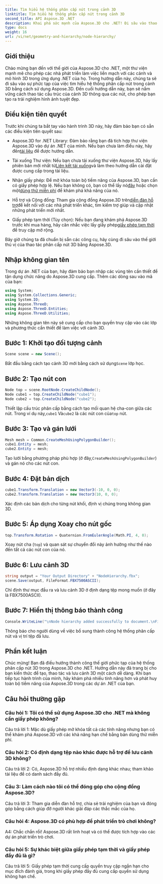 ```yaml
---
title: Tìm hiểu hệ thống phân cấp nút trong cảnh 3D
linktitle: Tìm hiểu hệ thống phân cấp nút trong cảnh 3D
second_title: API Aspose.3D .NET
description: Khai phá sức mạnh của Aspose.3D cho .NET! Đi sâu vào thao tác phân cấp nút với hướng dẫn từng bước này. Tạo cảnh 3D tuyệt đẹp một cách dễ dàng.
type: docs
weight: 16
url: /vi/net/geometry-and-hierarchy/node-hierarchy/
---
```

## Giới thiệu

Chào mừng bạn đến với thế giới của Aspose.3D cho .NET, một thư viện mạnh mẽ cho phép các nhà phát triển làm việc liền mạch với các cảnh và mô hình 3D trong ứng dụng .NET của họ. Trong hướng dẫn này, chúng ta sẽ đi sâu vào sự phức tạp của việc tìm hiểu hệ thống phân cấp nút trong cảnh 3D bằng cách sử dụng Aspose.3D. Đến cuối hướng dẫn này, bạn sẽ nắm vững cách thao tác cấu trúc của cảnh 3D thông qua các nút, cho phép bạn tạo ra trải nghiệm hình ảnh tuyệt đẹp.

## Điều kiện tiên quyết

Trước khi chúng ta bắt tay vào hành trình 3D này, hãy đảm bảo bạn có sẵn các điều kiện tiên quyết sau:

-  Aspose.3D for .NET Library: Đảm bảo rằng bạn đã tích hợp thư viện Aspose.3D vào dự án .NET của mình. Nếu bạn chưa làm điều này, hãy đến[tài liệu](https://reference.aspose.com/3d/net/) để được hướng dẫn.

-  Tải xuống Thư viện: Nếu bạn chưa tải xuống thư viện Aspose.3D, hãy lấy phiên bản mới nhất từ[Liên kết tải xuống](https://releases.aspose.com/3d/net/)và làm theo hướng dẫn cài đặt được cung cấp trong tài liệu.

- Nhận giấy phép: Để mở khóa toàn bộ tiềm năng của Aspose.3D, bạn cần có giấy phép hợp lệ. Nếu bạn không có, bạn có thể lấy nó[đây](https://purchase.aspose.com/buy) hoặc chọn một[dùng thử miễn phí](https://releases.aspose.com/) để khám phá khả năng của nó.

-  Hỗ trợ và Cộng đồng: Tham gia cộng đồng Aspose.3D trên[diễn đàn hỗ trợ](https://forum.aspose.com/c/3d/18)để kết nối với các nhà phát triển khác, tìm kiếm trợ giúp và cập nhật những phát triển mới nhất.

-  Giấy phép tạm thời (Tùy chọn): Nếu bạn đang khám phá Aspose.3D trước khi mua hàng, hãy cân nhắc việc lấy giấy phép[giấy phép tạm thời](https://purchase.aspose.com/temporary-license/) để truy cập mở rộng.

Bây giờ chúng ta đã chuẩn bị sẵn các công cụ, hãy cùng đi sâu vào thế giới thú vị của thao tác phân cấp nút 3D bằng Aspose.3D.

## Nhập không gian tên

Trong dự án .NET của bạn, hãy đảm bảo bạn nhập các vùng tên cần thiết để tận dụng chức năng do Aspose.3D cung cấp. Thêm các dòng sau vào mã của bạn:

```csharp
using System;
using System.Collections.Generic;
using System.IO;
using Aspose.ThreeD;
using Aspose.ThreeD.Entities;
using Aspose.ThreeD.Utilities;
```

Những không gian tên này sẽ cung cấp cho bạn quyền truy cập vào các lớp và phương thức cần thiết để làm việc với cảnh 3D.

## Bước 1: Khởi tạo đối tượng cảnh

```csharp
Scene scene = new Scene();
```

 Bắt đầu bằng cách tạo cảnh 3D mới bằng cách sử dụng`Scene` lớp học.

## Bước 2: Tạo nút con

```csharp
Node top = scene.RootNode.CreateChildNode();
Node cube1 = top.CreateChildNode("cube1");
Node cube2 = top.CreateChildNode("cube2");
```

 Thiết lập cấu trúc phân cấp bằng cách tạo mối quan hệ cha-con giữa các nút. Trong ví dụ này,`cube1` Và`cube2` là các nút con của`top` nút.

## Bước 3: Tạo và gán lưới

```csharp
Mesh mesh = Common.CreateMeshUsingPolygonBuilder();
cube1.Entity = mesh;
cube2.Entity = mesh;
```

 Tạo lưới bằng phương pháp phù hợp (ở đây,`CreateMeshUsingPolygonBuilder`) và gán nó cho các nút con.

## Bước 4: Đặt bản dịch

```csharp
cube1.Transform.Translation = new Vector3(-10, 0, 0);
cube2.Transform.Translation = new Vector3(10, 0, 0);
```

Xác định các bản dịch cho từng nút khối, định vị chúng trong không gian 3D.

## Bước 5: Áp dụng Xoay cho nút gốc

```csharp
top.Transform.Rotation = Quaternion.FromEulerAngle(Math.PI, 4, 0);
```

Xoay nút cha (`top`) và quan sát sự chuyển đổi này ảnh hưởng như thế nào đến tất cả các nút con của nó.

## Bước 6: Lưu cảnh 3D

```csharp
string output = "Your Output Directory" + "NodeHierarchy.fbx";
scene.Save(output, FileFormat.FBX7500ASCII);
```

Chỉ định thư mục đầu ra và lưu cảnh 3D ở định dạng tệp mong muốn (ở đây là FBX7500ASCII).

## Bước 7: Hiển thị thông báo thành công

```csharp
Console.WriteLine("\nNode hierarchy added successfully to document.\nFile saved at " + output);
```

Thông báo cho người dùng về việc bổ sung thành công hệ thống phân cấp nút và vị trí tệp đã lưu.

## Phần kết luận

Chúc mừng! Bạn đã điều hướng thành công thế giới phức tạp của hệ thống phân cấp nút 3D trong Aspose.3D cho .NET. Hướng dẫn này đã trang bị cho bạn kiến thức để tạo, thao tác và lưu cảnh 3D một cách dễ dàng. Khi bạn tiếp tục hành trình của mình, hãy khám phá nhiều tính năng hơn và phát huy toàn bộ tiềm năng của Aspose.3D trong các dự án .NET của bạn.

## Câu hỏi thường gặp

### Câu hỏi 1: Tôi có thể sử dụng Aspose.3D cho .NET mà không cần giấy phép không?

Câu trả lời 1: Mặc dù giấy phép mở khóa tất cả các tính năng nhưng bạn có thể khám phá Aspose.3D với các khả năng hạn chế bằng bản dùng thử miễn phí.

### Câu hỏi 2: Có định dạng tệp nào khác được hỗ trợ để lưu cảnh 3D không?

Câu trả lời 2: Có, Aspose.3D hỗ trợ nhiều định dạng khác nhau; tham khảo tài liệu để có danh sách đầy đủ.

### Câu 3: Làm cách nào tôi có thể đóng góp cho cộng đồng Aspose.3D?

Câu trả lời 3: Tham gia diễn đàn hỗ trợ, chia sẻ trải nghiệm của bạn và đóng góp bằng cách giúp đỡ người khác giải đáp các thắc mắc của họ.

### Câu hỏi 4: Aspose.3D có phù hợp để phát triển trò chơi không?

A4: Chắc chắn rồi! Aspose.3D rất linh hoạt và có thể được tích hợp vào các dự án phát triển trò chơi.

### Câu hỏi 5: Sự khác biệt giữa giấy phép tạm thời và giấy phép đầy đủ là gì?

Câu trả lời 5: Giấy phép tạm thời cung cấp quyền truy cập ngắn hạn cho mục đích đánh giá, trong khi giấy phép đầy đủ cung cấp quyền sử dụng không hạn chế.